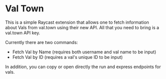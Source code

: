# Val Town 
This is a simple Raycast extension that allows one to fetch information about Vals from val.town using their new API. All that you need to bring is a val.town API key. 

Currently there are two commands:

- Fetch Val by Name (requires both username and val name to be input)
- Fetch Val by ID (requires a val's unique ID to be input)

In addition, you can copy or open directly the run and express endpoints for vals. 

